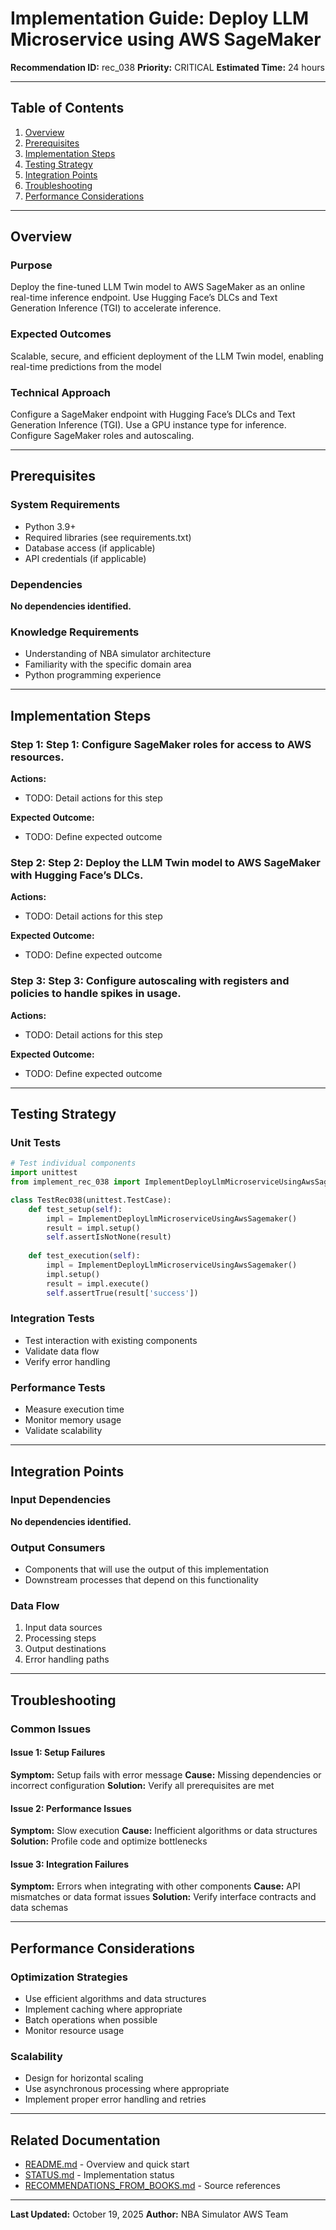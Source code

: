 # Implementation Guide: Deploy LLM Microservice using AWS SageMaker

**Recommendation ID:** rec_038
**Priority:** CRITICAL
**Estimated Time:** 24 hours

---

## Table of Contents

1. [Overview](#overview)
2. [Prerequisites](#prerequisites)
3. [Implementation Steps](#implementation-steps)
4. [Testing Strategy](#testing-strategy)
5. [Integration Points](#integration-points)
6. [Troubleshooting](#troubleshooting)
7. [Performance Considerations](#performance-considerations)

---

## Overview

### Purpose

Deploy the fine-tuned LLM Twin model to AWS SageMaker as an online real-time inference endpoint. Use Hugging Face’s DLCs and Text Generation Inference (TGI) to accelerate inference.

### Expected Outcomes

Scalable, secure, and efficient deployment of the LLM Twin model, enabling real-time predictions from the model

### Technical Approach

Configure a SageMaker endpoint with Hugging Face’s DLCs and Text Generation Inference (TGI). Use a GPU instance type for inference. Configure SageMaker roles and autoscaling.

---

## Prerequisites

### System Requirements

- Python 3.9+
- Required libraries (see requirements.txt)
- Database access (if applicable)
- API credentials (if applicable)

### Dependencies

**No dependencies identified.**

### Knowledge Requirements

- Understanding of NBA simulator architecture
- Familiarity with the specific domain area
- Python programming experience

---

## Implementation Steps

### Step 1: Step 1: Configure SageMaker roles for access to AWS resources.

**Actions:**
- TODO: Detail actions for this step

**Expected Outcome:**
- TODO: Define expected outcome

### Step 2: Step 2: Deploy the LLM Twin model to AWS SageMaker with Hugging Face’s DLCs.

**Actions:**
- TODO: Detail actions for this step

**Expected Outcome:**
- TODO: Define expected outcome

### Step 3: Step 3: Configure autoscaling with registers and policies to handle spikes in usage.

**Actions:**
- TODO: Detail actions for this step

**Expected Outcome:**
- TODO: Define expected outcome



---

## Testing Strategy

### Unit Tests

```python
# Test individual components
import unittest
from implement_rec_038 import ImplementDeployLlmMicroserviceUsingAwsSagemaker

class TestRec038(unittest.TestCase):
    def test_setup(self):
        impl = ImplementDeployLlmMicroserviceUsingAwsSagemaker()
        result = impl.setup()
        self.assertIsNotNone(result)
    
    def test_execution(self):
        impl = ImplementDeployLlmMicroserviceUsingAwsSagemaker()
        impl.setup()
        result = impl.execute()
        self.assertTrue(result['success'])
```

### Integration Tests

- Test interaction with existing components
- Validate data flow
- Verify error handling

### Performance Tests

- Measure execution time
- Monitor memory usage
- Validate scalability

---

## Integration Points

### Input Dependencies

**No dependencies identified.**

### Output Consumers

- Components that will use the output of this implementation
- Downstream processes that depend on this functionality

### Data Flow

1. Input data sources
2. Processing steps
3. Output destinations
4. Error handling paths

---

## Troubleshooting

### Common Issues

#### Issue 1: Setup Failures

**Symptom:** Setup fails with error message
**Cause:** Missing dependencies or incorrect configuration
**Solution:** Verify all prerequisites are met

#### Issue 2: Performance Issues

**Symptom:** Slow execution
**Cause:** Inefficient algorithms or data structures
**Solution:** Profile code and optimize bottlenecks

#### Issue 3: Integration Failures

**Symptom:** Errors when integrating with other components
**Cause:** API mismatches or data format issues
**Solution:** Verify interface contracts and data schemas

---

## Performance Considerations

### Optimization Strategies

- Use efficient algorithms and data structures
- Implement caching where appropriate
- Batch operations when possible
- Monitor resource usage

### Scalability

- Design for horizontal scaling
- Use asynchronous processing where appropriate
- Implement proper error handling and retries

---

## Related Documentation

- [README.md](README.md) - Overview and quick start
- [STATUS.md](STATUS.md) - Implementation status
- [RECOMMENDATIONS_FROM_BOOKS.md](RECOMMENDATIONS_FROM_BOOKS.md) - Source references

---

**Last Updated:** October 19, 2025
**Author:** NBA Simulator AWS Team

